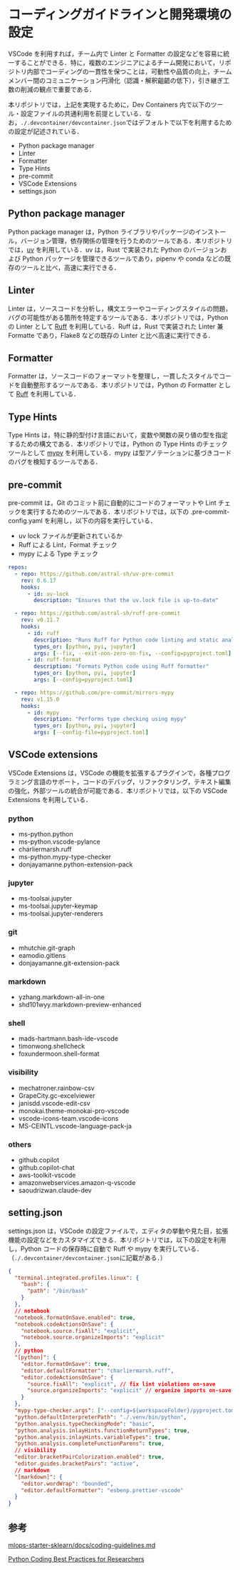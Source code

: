 # コーディングガイドラインと開発環境の設定

VSCode を利用すれば，チーム内で Linter と Formatter の設定などを容易に統一することができる．特に，複数のエンジニアによるチーム開発において，リポジトリ内部でコーディングの一貫性を保つことは，可動性や品質の向上，チームメンバー間のコミュニケーション円滑化（認識・解釈齟齬の低下），引き継ぎ工数の削減の観点で重要である．

本リポジトリでは，上記を実現するために，Dev Containers 内で以下のツール・設定ファイルの共通利用を前提としている．なお，`./.devcontainer/devcontainer.json`ではデフォルトで以下を利用するための設定が記述されている．

- Python package manager
- Linter
- Formatter
- Type Hints
- pre-commit
- VSCode Extensions
- settings.json

## Python package manager

Python package manager は，Python ライブラリやパッケージのインストール，バージョン管理，依存関係の管理を行うためのツールである．本リポジトリでは，[uv](https://docs.astral.sh/uv/) を利用している．uv は，Rust で実装された Python のバージョンおよび Python パッケージを管理できるツールであり，pipenv や conda などの既存のツールと比べ，高速に実行できる．

## Linter

Linter は，ソースコードを分析し，構文エラーやコーディングスタイルの問題，バグの可能性がある箇所を特定するツールである．本リポジトリでは，Python の Linter として [Ruff](https://docs.astral.sh/ruff/) を利用している．Ruff は，Rust で実装された Linter 兼 Formatte であり，Flake8 などの既存の Linter と比べ高速に実行できる．

## Formatter

Formatter は，ソースコードのフォーマットを整理し，一貫したスタイルでコードを自動整形するツールである．本リポジトリでは，Python の Formatter として [Ruff](https://docs.astral.sh/ruff/) を利用している．

## Type Hints

Type Hints は，特に静的型付け言語において，変数や関数の戻り値の型を指定するための構文である．本リポジトリでは，Python の Type Hints のチェックツールとして [mypy](https://mypy.readthedocs.io/en/stable/) を利用している．mypy は型アノテーションに基づきコードのバグを検知するツールである．

## pre-commit

pre-commit は，Git のコミット前に自動的にコードのフォーマットや Lint チェックを実行するためのツールである．本リポジトリでは，以下の .pre-commit-config.yaml を利用し，以下の内容を実行している．

- uv lock ファイルが更新されているか
- Ruff による Lint，Format チェック
- mypy による Type チェック

```yaml
repos:
  - repo: https://github.com/astral-sh/uv-pre-commit
    rev: 0.6.17
    hooks:
      - id: uv-lock
        description: "Ensures that the uv.lock file is up-to-date"

  - repo: https://github.com/astral-sh/ruff-pre-commit
    rev: v0.11.7
    hooks:
      - id: ruff
        description: "Runs Ruff for Python code linting and static analysis"
        types_or: [python, pyi, jupyter]
        args: [--fix, --exit-non-zero-on-fix, --config=pyproject.toml]
      - id: ruff-format
        description: "Formats Python code using Ruff formatter"
        types_or: [python, pyi, jupyter]
        args: [--config=pyproject.toml]

  - repo: https://github.com/pre-commit/mirrors-mypy
    rev: v1.15.0
    hooks:
      - id: mypy
        description: "Performs type checking using mypy"
        types_or: [python, pyi, jupyter]
        args: [--config-file=pyproject.toml]
```

## VSCode extensions

VSCode Extensions は，VSCode の機能を拡張するプラグインで，各種プログラミング言語のサポート，コードのデバッグ，リファクタリング，テキスト編集の強化，外部ツールの統合が可能である．本リポジトリでは，以下の VSCode Extensions を利用している．

### python

- ms-python.python
- ms-python.vscode-pylance
- charliermarsh.ruff
- ms-python.mypy-type-checker
- donjayamanne.python-extension-pack

### jupyter

- ms-toolsai.jupyter
- ms-toolsai.jupyter-keymap
- ms-toolsai.jupyter-renderers

### git

- mhutchie.git-graph
- eamodio.gitlens
- donjayamanne.git-extension-pack

### markdown

- yzhang.markdown-all-in-one
- shd101wyy.markdown-preview-enhanced

### shell

- mads-hartmann.bash-ide-vscode
- timonwong.shellcheck
- foxundermoon.shell-format

### visibility

- mechatroner.rainbow-csv
- GrapeCity.gc-excelviewer
- janisdd.vscode-edit-csv
- monokai.theme-monokai-pro-vscode
- vscode-icons-team.vscode-icons
- MS-CEINTL.vscode-language-pack-ja

### others

- github.copilot
- github.copilot-chat
- aws-toolkit-vscode
- amazonwebservices.amazon-q-vscode
- saoudrizwan.claude-dev

## setting.json

settings.json は，VSCode の設定ファイルで，エディタの挙動や見た目，拡張機能の設定などをカスタマイズできる．本リポジトリでは，以下の設定を利用し，Python コードの保存時に自動で Ruff や mypy を実行している．（`./.devcontainer/devcontainer.json`に記載がある．）

```json
{
  "terminal.integrated.profiles.linux": {
    "bash": {
      "path": "/bin/bash"
    }
  },
  // notebook
  "notebook.formatOnSave.enabled": true,
  "notebook.codeActionsOnSave": {
    "notebook.source.fixAll": "explicit",
    "notebook.source.organizeImports": "explicit"
  },
  // python
  "[python]": {
    "editor.formatOnSave": true,
    "editor.defaultFormatter": "charliermarsh.ruff",
    "editor.codeActionsOnSave": {
      "source.fixAll": "explicit", // fix lint violations on-save
      "source.organizeImports": "explicit" // organize imports on-save
    }
  },
  "mypy-type-checker.args": ["--config=${workspaceFolder}/pyproject.toml"],
  "python.defaultInterpreterPath": "./.venv/bin/python",
  "python.analysis.typeCheckingMode": "basic",
  "python.analysis.inlayHints.functionReturnTypes": true,
  "python.analysis.inlayHints.variableTypes": true,
  "python.analysis.completeFunctionParens": true,
  // visibility
  "editor.bracketPairColorization.enabled": true,
  "editor.guides.bracketPairs": "active",
  // markdown
  "[markdown]": {
    "editor.wordWrap": "bounded",
    "editor.defaultFormatter": "esbenp.prettier-vscode"
  }
}
```

## 参考

[mlops-starter-sklearn/docs/coding-guidelines.md](https://github.com/Azure/mlops-starter-sklearn/blob/main/docs/coding-guidelines.md)

[Python Coding Best Practices for Researchers](https://cyberagentailab.github.io/BestPracticesForPythonCoding/)
